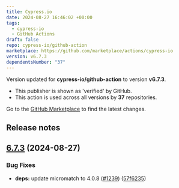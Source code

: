 ```yaml
---
title: Cypress.io
date: 2024-08-27 16:46:02 +00:00
tags:
  - cypress-io
  - GitHub Actions
draft: false
repo: cypress-io/github-action
marketplace: https://github.com/marketplace/actions/cypress-io
version: v6.7.3
dependentsNumber: "37"
---
```



Version updated for **cypress-io/github-action** to version **v6.7.3**.
- This publisher is shown as 'verified' by GitHub.
- This action is used across all versions by **37** repositories.

Go to the [GitHub Marketplace](https://github.com/marketplace/actions/cypress-io) to find the latest changes.

## Release notes

## [6.7.3](https://github.com/cypress-io/github-action/compare/v6.7.2...v6.7.3) (2024-08-27)


### Bug Fixes

* **deps:** update micromatch to 4.0.8 ([#1239](https://github.com/cypress-io/github-action/issues/1239)) ([57f6235](https://github.com/cypress-io/github-action/commit/57f6235de2ce3db58ce2609edd0e54eba6326480))




